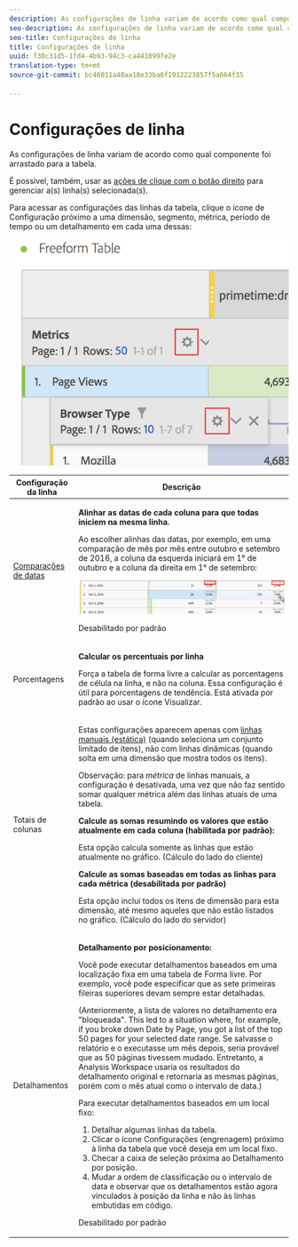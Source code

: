 ```yaml
---
description: As configurações de linha variam de acordo como qual componente foi arrastado para a tabela.
seo-description: As configurações de linha variam de acordo como qual componente foi arrastado para a tabela.
seo-title: Configurações de linha
title: Configurações de linha
uuid: f30c31d5-1fd4-4b93-94c3-ca441099fe2e
translation-type: tm+mt
source-git-commit: bc46011a48aa18e33ba6f1912223857f5a664f35

---
```



# Configurações de linha

As configurações de linha variam de acordo como qual componente foi arrastado para a tabela.

É possível, também, usar as [ações de clique com o botão direito](/help/analyze/analysis-workspace/visualizations/freeform-table.md) para gerenciar a(s) linha(s) selecionada(s).

Para acessar as configurações das linhas da tabela, clique o ícone de Configuração próximo a uma dimensão, segmento, métrica, período de tempo ou um detalhamento em cada uma dessas:

![](assets/row-settings.png)

<table id="table_7ACE6413DB1F40349ED2860020F92E55"> 
 <thead> 
  <tr> 
   <th colname="col1" class="entry"> Configuração da linha </th> 
   <th colname="col2" class="entry"> Descrição </th> 
  </tr>
 </thead>
 <tbody> 
  <tr> 
   <td colname="col1"> <p><a href="/help/analyze/analysis-workspace/components/calendar-date-ranges/time-comparison.md"  > Comparações de datas</a> </p> </td> 
   <td colname="col2"> <p><b>Alinhar as datas de cada coluna para que todas iniciem na mesma linha. </b> </p> <p>Ao escolher alinhas das datas, por exemplo, em uma comparação de mês por mês entre outubro e setembro de 2016, a coluna da esquerda iniciará em 1° de outubro e a coluna da direita em 1° de setembro: </p> <p><img placement="break"  src="assets/add-time-period-column3.png" width="500px" id="image_99398B13FEDA4715B8B818DF6093CA37" /> </p> <p>Desabilitado por padrão </p> </td> 
  </tr> 
  <tr> 
   <td colname="col1"> <p>Porcentagens </p> </td> 
   <td colname="col2"> <p><b>Calcular os percentuais por linha</b> </p> <p>Força a tabela de forma livre a calcular as porcentagens de célula na linha, e não na coluna. Essa configuração é útil para porcentagens de tendência. Está ativada por padrão ao usar o ícone <span class="uicontrol">Visualizar</span>. </p> </td> 
  </tr> 
  <tr> 
   <td colname="col1"> <p>Totais de colunas </p> </td> 
   <td colname="col2"> <p>Estas configurações aparecem apenas com <a href="/help/analyze/analysis-workspace/build-workspace-project/column-row-settings/manual-vs-dynamic-rows.md"  > linhas manuais (estática)</a> (quando seleciona um conjunto limitado de itens), não com linhas dinâmicas (quando solta em uma dimensão que mostra todos os itens). <p>Observação: para <i>métrica</i> de linhas manuais, a configuração é desativada, uma vez que não faz sentido somar qualquer métrica além das linhas atuais de uma tabela. </p> </p> <p><b>Calcule as somas resumindo os valores que estão atualmente em cada coluna (habilitada por padrão):</b> </p> <p>Esta opção calcula somente as linhas que estão atualmente no gráfico. (Cálculo do lado do cliente) </p> <p><b>Calcule as somas baseadas em todas as linhas para cada métrica (desabilitada por padrão)</b> </p> <p>Esta opção inclui todos os itens de dimensão para esta dimensão, até mesmo aqueles que não estão listados no gráfico. (Cálculo do lado do servidor) </p> </td> 
  </tr> 
  <tr> 
   <td colname="col1"> <p>Detalhamentos </p> </td> 
   <td colname="col2"> <p><b>Detalhamento por posicionamento:</b> </p> <p>Você pode executar detalhamentos baseados em uma localização fixa em uma tabela de Forma livre. Por exemplo, você pode especificar que as sete primeiras fileiras superiores devam sempre estar detalhadas. </p> <p>(Anteriormente, a lista de valores no detalhamento era "bloqueada". This led to a situation where, for example, if you broke down <span class="term"> Date</span> by <span class="term"> Page</span>, you got a list of the top 50 pages for your selected date range. Se salvasse o relatório e o executasse um mês depois, seria provável que as 50 páginas tivessem mudado. Entretanto, a Analysis Workspace usaria os resultados do detalhamento original e retornaria as mesmas páginas, porém com o mês atual como o intervalo de data.) </p> <p>Para executar detalhamentos baseados em um local fixo: </p> 
    <ol id="ol_A396A11566AA4F52BC3ABBC373CEF477"> 
     <li id="li_BDAB1E9A48D44944A4F7C31F1182B923">Detalhar algumas linhas da tabela. </li> 
     <li id="li_C5610437D3714CCEB9F3C771864B4336">Clicar o ícone Configurações (engrenagem) próximo à linha da tabela que você deseja em um local fixo. </li> 
     <li id="li_675E429DC3B94201978166F9408D30B1">Checar a caixa de seleção próxima ao <span class="uicontrol">Detalhamento por posição</span>. </li> 
     <li id="li_E8A417D0D6D1438CAE825843BA0A7060">Mudar a ordem de classificação ou o intervalo de data e observar que os detalhamentos estão agora vinculados à posição da linha e não às linhas embutidas em código. </li> 
    </ol> <p>Desabilitado por padrão </p> </td> 
  </tr> 
 </tbody> 
</table>

